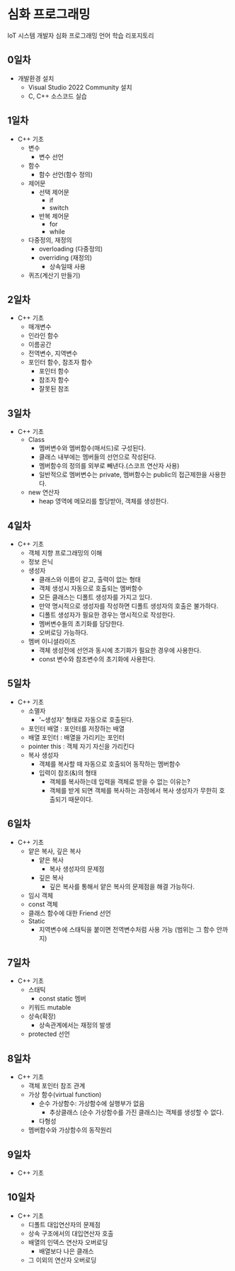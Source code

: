 # 심화 프로그래밍
IoT 시스템 개발자 심화 프로그래밍 언어 학습 리포지토리

## 0일차
- 개발환경 설치
	- Visual Studio 2022 Community 설치
	- C, C++ 소스코드 실습
	
## 1일차
- C++ 기초
	- 변수
		- 변수 선언
	- 함수
		- 함수 선언(함수 정의)
	- 제어문
		- 선택 제어문
			- if
			- switch
		- 반복 제어문
			- for
			- while
	- 다중정의, 재정의
		- overloading (다중정의)
		- overriding (재정의)
			- 상속일때 사용
	- 퀴즈(계산기 만들기)

## 2일차
- C++ 기초
	- 매개변수
	- 인라인 함수
	- 이름공간
	- 전역변수, 지역변수
	- 포인터 함수, 참조자 함수
		- 포인터 함수
		- 참조자 함수
		- 잘못된 참조
		
## 3일차
- C++ 기초
	- Class
		- 멤버변수와 멤버함수(매서드)로 구성된다.
		- 클래스 내부에는 멤버들의 선언으로 작성된다.
		- 멤버함수의 정의를 외부로 빼낸다.(스코프 연산자 사용)
		- 일반적으로 멤버변수는 private, 멤버함수는 public의 접근제한을 사용한다.
	- new 연산자
		- heap 영역에 메모리를 할당받아, 객체를 생성한다.

## 4일차
- C++ 기초
	- 객체 지향 프로그래밍의 이해
	- 정보 은닉
	- 생성자
		- 클래스와 이름이 같고, 출력이 없는 형태
		- 객체 생성시 자동으로 호출되는 멤버함수
		- 모든 클래스는 디폴트 생성자를 가지고 있다.
		- 만약 명시적으로 생성자를 작성하면 디폴트 생성자의 호출은 불가하다.
		- 디폴트 생성자가 필요한 경우는 명시적으로 작성한다.
		- 멤버변수들의 초기화를 담당한다.
		- 오버로딩 가능하다.
	- 멤버 이니셜라이즈
		- 객체 생성전에 선언과 동시에 초기화가 필요한 경우에 사용한다.
		- const 변수와 참조변수의 초기화에 사용한다.

## 5일차
- C++ 기초
	- 소멸자
		- '~생성자' 형태로 자동으로 호출된다.
	- 포인터 배열 : 포인터를 저장하는 배열
	- 배열 포인터 : 배열을 가리키는 포인터
	- pointer this : 객체 자기 자신을 가리킨다
	- 복사 생성자
		- 객체를 복사할 때 자동으로 호출되어 동작하는 멤버함수
		- 입력이 참조(&)의 형태
			- 객체를 복사하는데 입력을 객체로 받을 수 없는 이유는? 
			- 객체를 받게 되면 객체를 복사하는 과정에서 복사 생성자가 무한히 호출되기 때문이다.
		
	
## 6일차
- C++ 기초
	- 얕은 복사, 깊은 복사 
		- 얕은 복사
			- 복사 생성자의 문제점
		- 깊은 복사
			- 깊은 복사를 통해서 얕은 복사의 문제점을 해결 가능하다.
	- 임시 객체
	- const 객체
	- 클래스 함수에 대한 Friend 선언
	- Static
		- 지역변수에 스태틱을 붙이면 전역변수처럼 사용 가능 (범위는 그 함수 안까지)

## 7일차
- C++ 기초
	- 스태틱
		- const static 멤버
	- 키워드 mutable
	- 상속(확장)
		- 상속관계에서는 재정의 발생
	- protected 선언

## 8일차
- C++ 기초
	- 객체 포인터 참조 관계
	- 가상 함수(virtual function)
		- 순수 가상함수: 가상함수에 실행부가 없음
			- 추상클래스 (순수 가상함수를 가진 클래스)는 객체를 생성할 수 없다.
		- 다형성
	- 멤버함수와 가상함수의 동작원리

## 9일차
- C++ 기초


## 10일차
- C++ 기초
	- 디폴트 대입연산자의 문제점
	- 상속 구조에서의 대입연산자 호출
	- 배열의 인덱스 연산자 오버로딩
		- 배열보다 나은 클래스
	- 그 이외의 연산자 오버로딩
